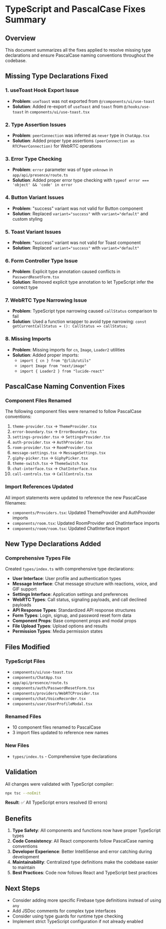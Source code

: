 # TypeScript and PascalCase Fixes Summary

## Overview
This document summarizes all the fixes applied to resolve missing type declarations and ensure PascalCase naming conventions throughout the codebase.

## Missing Type Declarations Fixed

### 1. useToast Hook Export Issue
- **Problem**: `useToast` was not exported from `@/components/ui/use-toast`
- **Solution**: Added re-export of `useToast` and `toast` from `@/hooks/use-toast` in `components/ui/use-toast.tsx`

### 2. Type Assertion Issues
- **Problem**: `peerConnection` was inferred as `never` type in `ChatApp.tsx`
- **Solution**: Added proper type assertions `(peerConnection as RTCPeerConnection)` for WebRTC operations

### 3. Error Type Checking
- **Problem**: `error` parameter was of type `unknown` in `app/api/presence/route.ts`
- **Solution**: Added proper error type checking with `typeof error === 'object' && 'code' in error`

### 4. Button Variant Issues
- **Problem**: "success" variant was not valid for Button component
- **Solution**: Replaced `variant="success"` with `variant="default"` and custom styling

### 5. Toast Variant Issues
- **Problem**: "success" variant was not valid for Toast component
- **Solution**: Replaced `variant="success"` with `variant="default"`

### 6. Form Controller Type Issue
- **Problem**: Explicit type annotation caused conflicts in `PasswordResetForm.tsx`
- **Solution**: Removed explicit type annotation to let TypeScript infer the correct type

### 7. WebRTC Type Narrowing Issue
- **Problem**: TypeScript type narrowing caused `callStatus` comparison to fail
- **Solution**: Used a function wrapper to avoid type narrowing: `const getCurrentCallStatus = (): CallStatus => callStatus;`

### 8. Missing Imports
- **Problem**: Missing imports for `cn`, `Image`, `Loader2` utilities
- **Solution**: Added proper imports:
  - `import { cn } from "@/lib/utils"`
  - `import Image from "next/image"`
  - `import { Loader2 } from "lucide-react"`

## PascalCase Naming Convention Fixes

### Component Files Renamed
The following component files were renamed to follow PascalCase conventions:

1. `theme-provider.tsx` → `ThemeProvider.tsx`
2. `error-boundary.tsx` → `ErrorBoundary.tsx`
3. `settings-provider.tsx` → `SettingsProvider.tsx`
4. `auth-provider.tsx` → `AuthProvider.tsx`
5. `room-provider.tsx` → `RoomProvider.tsx`
6. `message-settings.tsx` → `MessageSettings.tsx`
7. `giphy-picker.tsx` → `GiphyPicker.tsx`
8. `theme-switch.tsx` → `ThemeSwitch.tsx`
9. `chat-interface.tsx` → `ChatInterface.tsx`
10. `call-controls.tsx` → `CallControls.tsx`

### Import References Updated
All import statements were updated to reference the new PascalCase filenames:

- `components/Providers.tsx`: Updated ThemeProvider and AuthProvider imports
- `components/room.tsx`: Updated RoomProvider and ChatInterface imports
- `components/room/room.tsx`: Updated ChatInterface import

## New Type Declarations Added

### Comprehensive Types File
Created `types/index.ts` with comprehensive type declarations:

- **User Interface**: User profile and authentication types
- **Message Interface**: Chat message structure with reactions, voice, and GIF support
- **Settings Interface**: Application settings and preferences
- **WebRTC Types**: Call status, signaling payloads, and call declined payloads
- **API Response Types**: Standardized API response structures
- **Form Types**: Login, signup, and password reset form data
- **Component Props**: Base component props and modal props
- **File Upload Types**: Upload options and results
- **Permission Types**: Media permission states

## Files Modified

### TypeScript Files
- `components/ui/use-toast.tsx`
- `components/ChatApp.tsx`
- `app/api/presence/route.ts`
- `components/auth/PasswordResetForm.tsx`
- `components/providers/WebRTCProvider.tsx`
- `components/chat/VoiceRecorder.tsx`
- `components/user/UserProfileModal.tsx`

### Renamed Files
- 10 component files renamed to PascalCase
- 3 import files updated to reference new names

### New Files
- `types/index.ts` - Comprehensive type declarations

## Validation

All changes were validated with TypeScript compiler:
```bash
npx tsc --noEmit
```

**Result**: ✅ All TypeScript errors resolved (0 errors)

## Benefits

1. **Type Safety**: All components and functions now have proper TypeScript types
2. **Code Consistency**: All React components follow PascalCase naming conventions
3. **Developer Experience**: Better IntelliSense and error catching during development
4. **Maintainability**: Centralized type definitions make the codebase easier to maintain
5. **Best Practices**: Code now follows React and TypeScript best practices

## Next Steps

- Consider adding more specific Firebase type definitions instead of using `any`
- Add JSDoc comments for complex type interfaces
- Consider using type guards for runtime type checking
- Implement strict TypeScript configuration if not already enabled